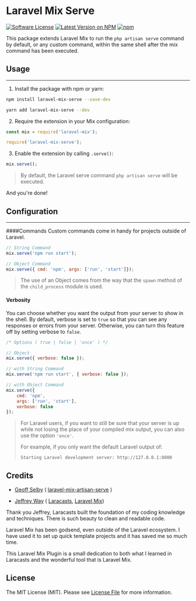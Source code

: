# Laravel Mix Serve

[![Software License](https://img.shields.io/badge/license-MIT-brightgreen.svg?style=flat-square)](LICENSE.md)
[![Latest Version on NPM](https://img.shields.io/npm/v/laravel-mix-serve.svg?style=flat-square)](https://npmjs.com/package/laravel-mix-serve)
[![npm](https://img.shields.io/npm/dt/laravel-mix-serve.svg?style=flat-square)](https://www.npmjs.com/package/laravel-mix-serve)

This package extends Laravel Mix to run the `php artisan serve` command by default, or any custom command, within the same shell after the mix command has been executed.

## Usage
***

1. Install the package with npm or yarn:

```bash
npm install laravel-mix-serve --save-dev

yarn add laravel-mix-serve --dev
```

 2. Require the extension in your Mix configuration:

```js
const mix = require('laravel-mix');

require('laravel-mix-serve');
```

3. Enable the extension by calling `.serve()`:

```js
mix.serve();
```
>
> By default, the Laravel serve command `php artisan serve` will be executed.

And you're done!

## Configuration
***

 ####Commands
Custom commands come in handy for projects outside of Laravel.

```js
// String Command
mix.serve('npm run start');

// Object Command
mix.serve({ cmd: 'npm', args: ['run', 'start']});
```
>
> The use of an Object comes from the way that the `spawn` method of the `child_process` module is used.

#### Verbosity
You can choose whether you want the output from your server to show in the shell. By default, verbose is set to `true` so that you can see any responses or errors from your server. Otherwise, you can turn this feature off by setting verbose to `false`.
```js
/* Options ( true | false | 'once' ) */

// Object
mix.serve({ verbose: false });

// with String Command
mix.serve('npm run start', { verbose: false });

// with Object Command
mix.serve({
    cmd: 'npm', 
    args: ['run', 'start'],
    verbose: false
});
```
> 
>For Laravel users, if you want to still be sure that your server is up while not losing the place of your compiled mix output, you can also use the option `'once'`.
> 
> For example, if you only want the default Laravel output of:
> 
>`Starting Laravel development server: http://127.0.0.1:8000`

## Credits
- [Geoff Selby](https://geoffcodesthings.com) ( [laravel-mix-artisan-serve](https://github.com/GeoffSelby/laravel-mix-artisan-serve/blob/master/README.md) )


- [Jeffrey Way](https://twitter.com/jeffrey_way) ( [Laracasts](https://laracasts.com/), [Laravel Mix](https://github.com/JeffreyWay/laravel-mix))
 
Thank you Jeffrey, Laracasts built the foundation of my coding knowledge and techniques. There is such beauty to clean and readable code. 

Laravel Mix has been godsend, even outside of the Laravel ecosystem. I have used it to set up quick template projects and it has saved me so much time.

This Laravel Mix Plugin is a small dedication to both what I learned in Laracasts and the wonderful tool that is Laravel Mix.


## License

The MIT License (MIT). Please see [License File](LICENSE.md) for more information.